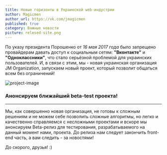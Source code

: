 ```yaml
---
title: Новые горизонты в Украинской web-индустрии
author: Magicmen
author_url: https://vk.com/jmagicmen
published: true
category: Важные новости
picture: relesed-site.png
---
```


По указу президента Порошенко от _16 мая 2017 года_ было запрещено провайдерам давать доступ к социальным сетям: **"Вконтакте"** и **"Одноклассники"**, что стало серьёзной проблемой для украинских пользователей. И, в связи с этим, мы - новая украинская организация JM Organization, запускаем новый проект, который позволит общаться всем без ограничений!

![project-image](https://jm-organization.github.io/assets/img/background-picture/header1.png "Открыть изображение для просмотра")
### Анонсируем ближайший beta-test проекта! ###
***
Мы, как совершенно новая организация, не готовы к сложным решениям и не можем себе позволить сложные алгоритмы, но легко и качественно справляемся с несложными проектами и вскоре мы анонсируем Beta-релиз для тестирования, разрабатываемого на данный момент нами, проекта. До релиза нам следует закончить front-end часть, а вам следить - за новостями!

До скорого, друзья! :)

